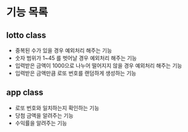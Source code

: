 # 기능 목록
## lotto class
- 중복된 수가 있을 경우 예외처리 해주는 기능
- 숫자 범위가 1~45 를 벗어날 경우 예외처리 해주는 기능
- 입력받은 금액이 1000으로 나누어 떨어지지 않을 경우 예외처리 해주는 기능
- 입력받은 금액만큼 로또 번호를 랜덤하게 생성하는 기능

## app class
- 로또 번호와 일치하는지 확인하는 기능
- 당첨 금액을 알려주는 기능
- 수익률을 알려주는 기능
